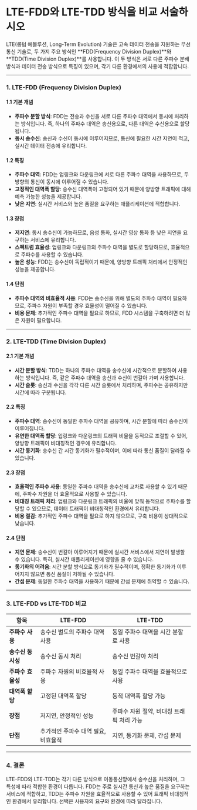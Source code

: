 # LTE-FDD와 LTE-TDD 방식을 비교 서술하시오

LTE(롱텀 에볼루션, Long-Term Evolution) 기술은 고속 데이터 전송을 지원하는 무선 통신 기술로, 두 가지 주요 방식인 **FDD(Frequency Division Duplex)**와 **TDD(Time Division Duplex)**를 사용합니다. 이 두 방식은 서로 다른 주파수 분배 방식과 데이터 전송 방식으로 특징이 있으며, 각기 다른 환경에서의 사용에 적합합니다.

---
### 1. **LTE-FDD (Frequency Division Duplex)**

#### 1.1 **기본 개념**
- **주파수 분할 방식**: FDD는 전송과 수신을 서로 다른 주파수 대역에서 동시에 처리하는 방식입니다. 즉, 하나의 주파수 대역은 송신용으로, 다른 대역은 수신용으로 할당됩니다.
- **동시 송수신**: 송신과 수신이 동시에 이루어지므로, 통신에 필요한 시간 지연이 적고, 실시간 데이터 전송에 유리합니다.

#### 1.2 **특징**
- **주파수 대역**: FDD는 업링크와 다운링크에 서로 다른 주파수 대역을 사용하므로, 두 방향의 통신이 동시에 이루어질 수 있습니다.
- **고정적인 대역폭 할당**: 송수신 대역폭이 고정되어 있기 때문에 양방향 트래픽에 대해 예측 가능한 성능을 제공합니다.
- **낮은 지연**: 실시간 서비스와 높은 품질을 요구하는 애플리케이션에 적합합니다.
  
#### 1.3 **장점**
- **저지연**: 동시 송수신이 가능하므로, 음성 통화, 실시간 영상 통화 등 낮은 지연을 요구하는 서비스에 유리합니다.
- **스펙트럼 효율성**: 업링크와 다운링크의 주파수 대역을 별도로 할당하므로, 효율적으로 주파수를 사용할 수 있습니다.
- **높은 성능**: FDD는 송수신이 독립적이기 때문에, 양방향 트래픽 처리에서 안정적인 성능을 제공합니다.

#### 1.4 **단점**
- **주파수 대역의 비효율적 사용**: FDD는 송수신을 위해 별도의 주파수 대역이 필요하므로, 주파수 자원이 부족할 경우 효율성이 떨어질 수 있습니다.
- **비용 문제**: 추가적인 주파수 대역을 필요로 하므로, FDD 시스템을 구축하려면 더 많은 자원이 필요합니다.

---
### 2. **LTE-TDD (Time Division Duplex)**

#### 2.1 **기본 개념**
- **시간 분할 방식**: TDD는 하나의 주파수 대역을 송수신에 시간적으로 분할하여 사용하는 방식입니다. 즉, 같은 주파수 대역을 송신과 수신이 번갈아 가며 사용합니다.
- **시간 슬롯**: 송신과 수신을 각각 다른 시간 슬롯에서 처리하며, 주파수는 공유하지만 시간에 따라 구분됩니다.

#### 2.2 **특징**
- **주파수 대역**: 송수신이 동일한 주파수 대역을 공유하며, 시간 분할에 따라 송수신이 이루어집니다.
- **유연한 대역폭 할당**: 업링크와 다운링크의 트래픽 비율을 동적으로 조절할 수 있어, 양방향 트래픽이 비대칭적인 경우에 유리합니다.
- **시간 동기화**: 송수신 간 시간 동기화가 필수적이며, 이에 따라 통신 품질이 달라질 수 있습니다.

#### 2.3 **장점**
- **효율적인 주파수 사용**: 동일한 주파수 대역을 송수신에 교차로 사용할 수 있기 때문에, 주파수 자원을 더 효율적으로 사용할 수 있습니다.
- **비대칭 트래픽 처리**: 업링크와 다운링크 트래픽의 비율에 맞춰 동적으로 주파수를 할당할 수 있으므로, 데이터 트래픽이 비대칭적인 환경에서 유리합니다.
- **비용 절감**: 추가적인 주파수 대역을 필요로 하지 않으므로, 구축 비용이 상대적으로 낮습니다.

#### 2.4 **단점**
- **지연 문제**: 송수신이 번갈아 이루어지기 때문에 실시간 서비스에서 지연이 발생할 수 있습니다. 특히, 실시간 애플리케이션에 영향을 줄 수 있습니다.
- **동기화의 어려움**: 시간 분할 방식으로 동기화가 필수적이며, 정확한 동기화가 이루어지지 않으면 통신 품질이 저하될 수 있습니다.
- **간섭 문제**: 동일한 주파수 대역을 사용하기 때문에 간섭 문제에 취약할 수 있습니다.

---
### 3. **LTE-FDD vs LTE-TDD 비교**

| 항목 | LTE-FDD | LTE-TDD |
|------|---------|---------|
| **주파수 사용** | 송수신 별도의 주파수 대역 사용 | 동일 주파수 대역을 시간 분할로 사용 |
| **송수신 동시성** | 송수신 동시 처리 | 송수신 번갈아 처리 |
| **주파수 효율성** | 주파수 자원의 비효율적 사용 | 동일 주파수 대역을 효율적으로 사용 |
| **대역폭 할당** | 고정된 대역폭 할당 | 동적 대역폭 할당 가능 |
| **장점** | 저지연, 안정적인 성능 | 주파수 자원 절약, 비대칭 트래픽 처리 가능 |
| **단점** | 추가적인 주파수 대역 필요, 비효율적 | 지연, 동기화 문제, 간섭 문제 |

---
### 4. **결론**

LTE-FDD와 LTE-TDD는 각기 다른 방식으로 이동통신망에서 송수신을 처리하며, 그 특성에 따라 적합한 환경이 다릅니다. FDD는 주로 실시간 통신과 높은 품질을 요구하는 서비스에 적합하고, TDD는 주파수 자원을 효율적으로 사용할 수 있어 트래픽 비대칭적인 환경에서 유리합니다. 선택은 사용자의 요구와 환경에 따라 달라집니다.
